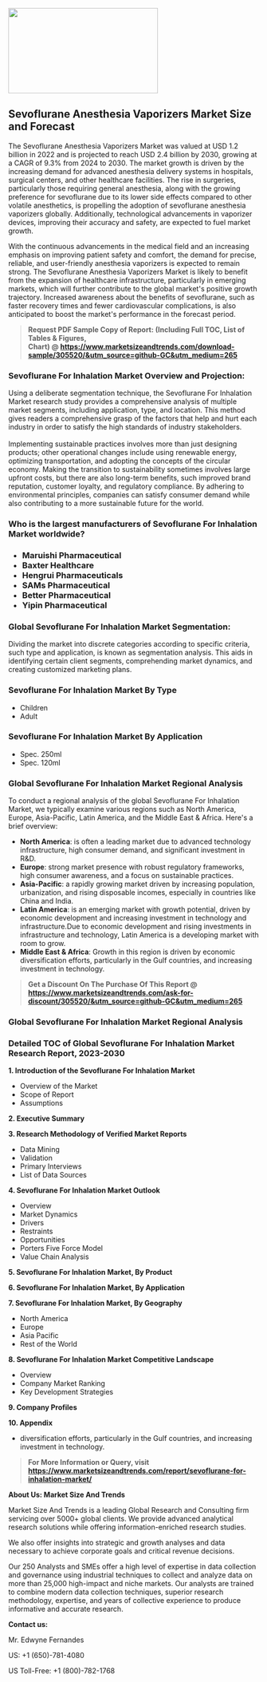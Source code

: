 <p><img class="alignnone size-medium wp-image-20088" src="https://ffe5etoiles.com/wp-content/uploads/2024/12/MST1-300x171.png" alt="" width="300" height="171" /></p><h2>Sevoflurane Anesthesia Vaporizers Market Size and Forecast</h2><p>The Sevoflurane Anesthesia Vaporizers Market was valued at USD 1.2 billion in 2022 and is projected to reach USD 2.4 billion by 2030, growing at a CAGR of 9.3% from 2024 to 2030. The market growth is driven by the increasing demand for advanced anesthesia delivery systems in hospitals, surgical centers, and other healthcare facilities. The rise in surgeries, particularly those requiring general anesthesia, along with the growing preference for sevoflurane due to its lower side effects compared to other volatile anesthetics, is propelling the adoption of sevoflurane anesthesia vaporizers globally. Additionally, technological advancements in vaporizer devices, improving their accuracy and safety, are expected to fuel market growth.</p><p>With the continuous advancements in the medical field and an increasing emphasis on improving patient safety and comfort, the demand for precise, reliable, and user-friendly anesthesia vaporizers is expected to remain strong. The Sevoflurane Anesthesia Vaporizers Market is likely to benefit from the expansion of healthcare infrastructure, particularly in emerging markets, which will further contribute to the global market's positive growth trajectory. Increased awareness about the benefits of sevoflurane, such as faster recovery times and fewer cardiovascular complications, is also anticipated to boost the market's performance in the forecast period.</p></p><blockquote id="" class=""><strong>Request PDF Sample Copy of Report: (Including Full TOC, List of Tables &amp; Figures, Chart)&nbsp;@&nbsp;<strong><a href="https://www.marketsizeandtrends.com/download-sample/305520/&utm_source=github-GC&utm_medium=265" target="_blank">https://www.marketsizeandtrends.com/download-sample/305520/&utm_source=github-GC&utm_medium=265</a></strong></strong></blockquote><h3 id="" class="">Sevoflurane For Inhalation Market&nbsp;Overview and Projection:</h3><p id="" class="">Using a deliberate segmentation technique, the Sevoflurane For Inhalation Market research study provides a comprehensive analysis of multiple market segments, including application, type, and location. This method gives readers a comprehensive grasp of the factors that help and hurt each industry in order to satisfy the high standards of industry stakeholders. <br /> <br />Implementing sustainable practices involves more than just designing products; other operational changes include using renewable energy, optimizing transportation, and adopting the concepts of the circular economy. Making the transition to sustainability sometimes involves large upfront costs, but there are also long-term benefits, such improved brand reputation, customer loyalty, and regulatory compliance. By adhering to environmental principles, companies can satisfy consumer demand while also contributing to a more sustainable future for the world.</p><h3 id="" class="">Who is the largest manufacturers of&nbsp;Sevoflurane For Inhalation Market worldwide?</h3><h3 class=""><p><ul><li>Maruishi Pharmaceutical </li><li> Baxter Healthcare </li><li> Hengrui Pharmaceuticals </li><li> SAMs Pharmaceutical </li><li> Better Pharmaceutical </li><li> Yipin Pharmaceutical</li></ul></p></h3><h3 id="" class="">Global&nbsp;Sevoflurane For Inhalation Market Segmentation:</h3><p id="" class="">Dividing the market into discrete categories according to specific criteria, such type and application, is known as segmentation analysis. This aids in identifying certain client segments, comprehending market dynamics, and creating customized marketing plans.</p><h3 id="" class="">Sevoflurane For Inhalation Market&nbsp;By Type</h3><p><p><ul><li>Children</li><li> Adult</p></li></ul></p></p><h3 id="" class="">Sevoflurane For Inhalation Market&nbsp;By Application</h3><p class=""><p><ul><li>Spec. 250ml</li><li> Spec. 120ml</li></ul></p></p><h3 id="" class="">Global Sevoflurane For Inhalation Market Regional Analysis</h3><p id="" class="">To conduct a regional analysis of the global Sevoflurane For Inhalation Market, we typically examine various regions such as North America, Europe, Asia-Pacific, Latin America, and the Middle East &amp; Africa. Here's a brief overview:</p><ul><li><strong>North America</strong>: is often a leading market due to advanced technology infrastructure, high consumer demand, and significant investment in R&amp;D.</li><li><strong>Europe</strong>: strong market presence with robust regulatory frameworks, high consumer awareness, and a focus on sustainable practices.</li><li><strong>Asia-Pacific</strong>: a rapidly growing market driven by increasing population, urbanization, and rising disposable incomes, especially in countries like China and India.</li><li><strong>Latin America</strong>: is an emerging market with growth potential, driven by economic development and increasing investment in technology and infrastructure.Due to economic development and rising investments in infrastructure and technology, Latin America is a developing market with room to grow.</li><li><strong>Middle East &amp; Africa</strong>: Growth in this region is driven by economic diversification efforts, particularly in the Gulf countries, and increasing investment in technology.</li></ul><blockquote id="" class=""><strong>Get a Discount On The Purchase Of This Report @ <strong><a href="https://www.marketsizeandtrends.com/ask-for-discount/305520/&utm_source=github-GC&utm_medium=265" target="_blank">https://www.marketsizeandtrends.com/ask-for-discount/305520/&utm_source=github-GC&utm_medium=265</a></strong></strong></blockquote><h3 id="" class="">Global Sevoflurane For Inhalation Market Regional Analysis</h3><h3 id="" class="">Detailed TOC of Global Sevoflurane For Inhalation Market Research Report, 2023-2030</h3><p id="" class=""><strong>1. Introduction of the Sevoflurane For Inhalation Market</strong></p><ul><li>Overview of the Market</li><li>Scope of Report</li><li>Assumptions</li></ul><p id="" class=""><strong>2. Executive Summary</strong></p><p id="" class=""><strong>3. Research Methodology of Verified Market Reports</strong></p><ul><li>Data Mining</li><li>Validation</li><li>Primary Interviews</li><li>List of Data Sources</li></ul><p id="" class=""><strong>4. Sevoflurane For Inhalation Market Outlook</strong></p><ul><li>Overview</li><li>Market Dynamics</li><li>Drivers</li><li>Restraints</li><li>Opportunities</li><li>Porters Five Force Model</li><li>Value Chain Analysis</li></ul><p id="" class=""><strong>5. Sevoflurane For Inhalation Market, By Product</strong></p><p id="" class=""><strong>6. Sevoflurane For Inhalation Market, By Application</strong></p><p id="" class=""><strong>7. Sevoflurane For Inhalation Market, By Geography</strong></p><ul><li>North America</li><li>Europe</li><li>Asia Pacific</li><li>Rest of the World</li></ul><p id="" class=""><strong>8. Sevoflurane For Inhalation Market Competitive Landscape</strong></p><ul><li>Overview</li><li>Company Market Ranking</li><li>Key Development Strategies</li></ul><p id="" class=""><strong>9. Company Profiles</strong></p><p id="" class=""><strong>10. Appendix</strong></p><ul><li>diversification efforts, particularly in the Gulf countries, and increasing investment in technology.</li></ul><blockquote id="" class=""><strong>For More Information or Query, visit <strong><strong><a href="https://www.marketsizeandtrends.com/report/sevoflurane-for-inhalation-market/" target="_blank">https://www.marketsizeandtrends.com/report/sevoflurane-for-inhalation-market/</a></strong></strong></strong></blockquote><p id="" class=""><strong>About Us: Market Size And Trends</strong></p><p id="" class="">Market Size And Trends is a leading Global Research and Consulting firm servicing over 5000+ global clients. We provide advanced analytical research solutions while offering information-enriched research studies.</p><p id="" class="">We also offer insights into strategic and growth analyses and data necessary to achieve corporate goals and critical revenue decisions.</p><p id="" class="">Our 250 Analysts and SMEs offer a high level of expertise in data collection and governance using industrial techniques to collect and analyze data on more than 25,000 high-impact and niche markets. Our analysts are trained to combine modern data collection techniques, superior research methodology, expertise, and years of collective experience to produce informative and accurate research.</p><p id="" class=""><strong>Contact us:</strong></p><p id="" class="">Mr. Edwyne Fernandes</p><p id="" class="">US: +1 (650)-781-4080</p><p id="" class="">US Toll-Free: +1 (800)-782-1768</p>
